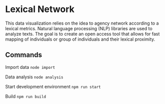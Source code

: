 # Lexical Network

This data visualization relies on the idea to agency network according to a lexical metrics. Natural language processing (NLP) libraries are used to analyze texts. The goal is to create an open access tool that allows for fast mapping of individuals or group of individuals and their lexical proximity.

## Commands

Import data
`node import`

Data analysis
`node analysis`

Start development environment
`npm run start`

Build
`npm run build`





